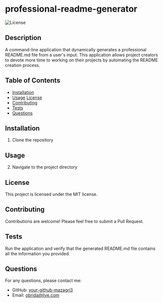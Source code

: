 # professional-readme-generator

![License](https://img.shields.io/badge/license-MIT-blue.svg)

## Description

A command-line application that dynamically generates a professional README.md file from a user's input. This application allows project creators to devote more time to working on their projects by automating the README creation process.

## Table of Contents

* [Installation](#installation)
* [Usage](#usage)
[License](#license)
* [Contributing](#contributing)
* [Tests](#tests)
* [Questions](#questions)

## Installation

1. Clone the repository

## Usage

2. Navigate to the project directory

## License

This project is licensed under the MIT license.

## Contributing

Contributions are welcome! Please feel free to submit a Pull Request.

## Tests

Run the application and verify that the generated README.md file contains all the information you provided.

## Questions

For any questions, please contact me:

* GitHub: [your-github-mazagri3](https://github.com/your-github-mazagri3)
* Email: obrida@live.com
